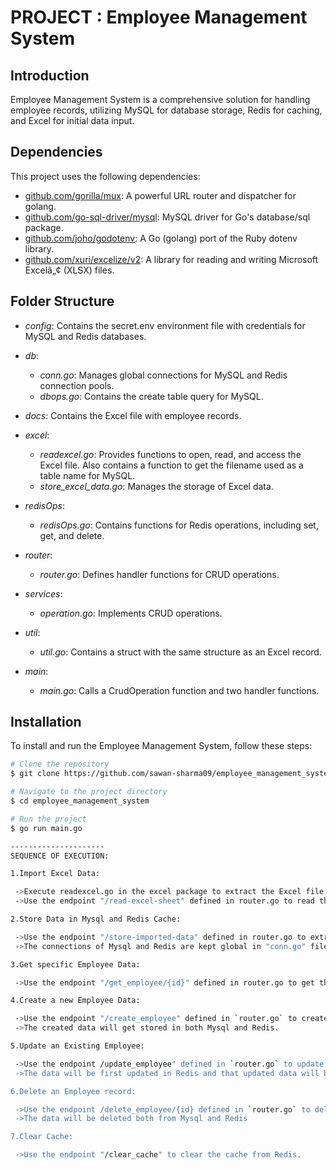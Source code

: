 # PROJECT : Employee Management System

## Introduction

Employee Management System is a comprehensive solution for handling employee records, utilizing MySQL for database storage, Redis for caching, and Excel for initial data input.

## Dependencies

This project uses the following dependencies:

- [github.com/gorilla/mux](https://github.com/gorilla/mux): A powerful URL router and dispatcher for golang.
- [github.com/go-sql-driver/mysql](https://github.com/go-sql-driver/mysql): MySQL driver for Go's database/sql package.
- [github.com/joho/godotenv](https://github.com/joho/godotenv): A Go (golang) port of the Ruby dotenv library.
- [github.com/xuri/excelize/v2](https://github.com/xuri/excelize): A library for reading and writing Microsoft Excelâ„¢ (XLSX) files.


## Folder Structure

- *config*: Contains the secret.env environment file with credentials for MySQL and Redis databases.
  
- *db*:
  - *conn.go*: Manages global connections for MySQL and Redis connection pools.
  - *dbops.go*: Contains the create table query for MySQL.

- *docs*: Contains the Excel file with employee records.

- *excel*:
  - *readexcel.go*: Provides functions to open, read, and access the Excel file. Also contains a function to get the filename used as a table name for MySQL.
  - *store_excel_data.go*: Manages the storage of Excel data.

- *redisOps*:
  - *redisOps.go*: Contains functions for Redis operations, including set, get, and delete.

- *router*:
  - *router.go*: Defines handler functions for CRUD operations.

- *services*:
  - *operation.go*: Implements CRUD operations.

- *util*:
  - *util.go*: Contains a struct with the same structure as an Excel record.

- *main*: 
  - *main.go*: Calls a CrudOperation function and two handler functions.

## Installation

To install and run the Employee Management System, follow these steps:

```bash
# Clone the repository
$ git clone https://github.com/sawan-sharma09/employee_management_system.git

# Navigate to the project directory
$ cd employee_management_system

# Run the project
$ go run main.go

---------------------
SEQUENCE OF EXECUTION:

1.Import Excel Data:

 ->Execute readexcel.go in the excel package to extract the Excel file.
 ->Use the endpoint "/read-excel-sheet" defined in router.go to read the data and display it to the user in a readable JSON format.

2.Store Data in Mysql and Redis Cache:

 ->Use the endpoint "/store-imported-data" defined in router.go to extract the Excel file and store it in Mysql and Redis Cache.
 ->The connections of Mysql and Redis are kept global in "conn.go" file.

3.Get specific Employee Data:

 ->Use the endpoint "/get_employee/{id}" defined in router.go to get the data of any specific employee by passing the employee ID in the request URL.

4.Create a new Employee Data:

 ->Use the endpoint "/create_employee" defined in `router.go` to create a new Employee.
 ->The created data will get stored in both Mysql and Redis. 

5.Update an Existing Employee:

 ->Use the endpoint /update_employee" defined in `router.go` to update any existing employee.
 ->The data will be first updated in Redis and that updated data will be stored in Mysql database.

6.Delete an Employee record:

 ->Use the endpoint /delete_employee/{id} defined in `router.go` to delete an employee
 ->The data will be deleted both from Mysql and Redis

7.Clear Cache:

 ->Use the endpoint "/clear_cache" to clear the cache from Redis.